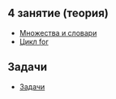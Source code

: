 ## 4 занятие (теория)
* [Множества и словари](https://github.com/rogovich/2020_CPK_Python_for_Data_Analysis-3/blob/master/04_Set_Dict_For/2020_CPK_4_1_Set_Dict.ipynb)
* [Цикл for](https://github.com/rogovich/2020_CPK_Python_for_Data_Analysis-3/blob/master/04_Set_Dict_For/2020_CPK_4_2_For.ipynb)

## Задачи
* [Задачи](https://github.com/rogovich/2020_CPK_Python_for_Data_Analysis-3/blob/master/04_Set_Dict_For/2020_%D0%A1PK_4_0_Problems.ipynb)
